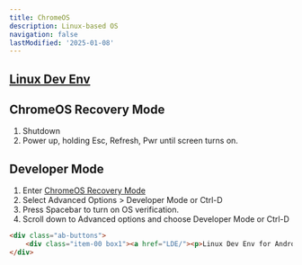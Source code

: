 ```yaml
---
title: ChromeOS
description: Linux-based OS
navigation: false
lastModified: '2025-01-08'
---
```


## [Linux Dev Env](LDE.md)

## ChromeOS Recovery Mode

1. Shutdown
2. Power up, holding Esc, Refresh, Pwr until screen turns on.

## Developer Mode

1. Enter [ChromeOS Recovery Mode](#chromeos-recovery-mode)
2. Select Advanced Options > Developer Mode or Ctrl-D
3. Press Spacebar to turn on OS verification.
4. Scroll down to Advanced options and choose Developer Mode or Ctrl-D

```html
<div class="ab-buttons">
    <div class="item-00 box1"><a href="LDE/"><p>Linux Dev Env for Android</p></a></div>
</div>
```
